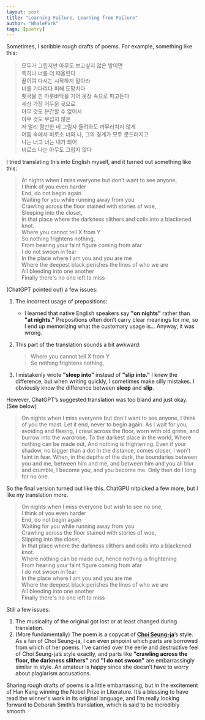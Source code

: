 ```yaml
---
layout: post
title: "Learning Failure, Learning from Failure"
author: "WhalePark"
tags: [poetry]
---
```


Sometimes, I scribble rough drafts of poems. For example, something like this:

>모두가 그립지만 아무도 보고싶지 않은 밤이면 <br />
특히나 너를 더 떠올린다 <br />
끝이여 다시는 시작하지 말아라 <br />
너를 기다리다 피해 도망치다 <br />
뗏국물 낀 마룻바닥을 기어 옷장 속으로 파고든다 <br />
세상 가장 어두운 곳으로 <br />
아무 것도 분간할 수 없어서 <br />
아무 것도 무섭지 않은 <br />
저 멀리 점만한 네 그림자 들려와도 까무러치지 않게 <br />
어둠 속에서 비로소 너와 나, 그의 경계가 모두 문드러지고 <br />
나는 너고 너는 내가 되어 <br />
비로소 나는 아무도 그립지 않다 <br />

I tried translating this into English myself, and it turned out something like this:

>At nights when I miss everyone but don't want to see anyone, <br />
I think of you even harder <br />
End, do not begin again <br />
Waiting for you while running away from you <br />
Crawling across the floor stained with stories of woe, <br />
Sleeping into the closet, <br />
In that place where the darkness slithers and coils into a blackened knot. <br />
Where you cannot tell X from Y <br />
So nothing frightens nothing, <br />
From hearing your faint figure coming from afar <br />
I do not swoon in fear <br />
In the place where I am you and you are me <br />
Where the deepest black perishes the lines of who we are <br />
All bleeding into one another <br />
Finally there's no one left to miss <br />


(ChatGPT pointed out) a few issues:
1. The incorrect usage of prepositions:
    
    - I learned that native English speakers say **"on nights"** rather than **"at nights."** Prepositions often don’t carry clear meanings for me, so I end up memorizing what the customary usage is… Anyway, it was wrong.
2. This part of the translation sounds a bit awkward:
    
    > Where you cannot tell X from Y  
    > So nothing frightens nothing,
    
3. I mistakenly wrote **"sleep into"** instead of **"slip into."** I knew the difference, but when writing quickly, I sometimes make silly mistakes. I obviously know the difference between **sleep** and **slip**.

However, ChatGPT’s suggested translation was too bland and just okay. (See below)

> On nights when I miss everyone but don't want to see anyone, I think of you the most. Let it end, never to begin again. As I wait for you, avoiding and fleeing, I crawl across the floor, worn with old grime, and burrow into the wardrobe. To the darkest place in the world, Where nothing can be made out, And nothing is frightening. Even if your shadow, no bigger than a dot in the distance, comes closer, I won't faint in fear. When, in the depths of the dark, the boundaries between you and me, between him and me, and between him and you all blur and crumble, I become you, and you become me. Only then do I long for no one.

So the final version turned out like this. ChatGPU nitpicked a few more, but I like my translation more.

>On nights when I miss everyone but wish to see no one, <br />
I think of you even harder <br />
End, do not begin again <br />
Waiting for you while running away from you <br />
Crawling across the floor stained with stories of woe, <br />
Slipping into the closet, <br />
In that place where the darkness slithers and coils into a blackened knot. <br />
Where nothing can be made out, hence nothing is frightening <br />
From hearing your faint figure coming from afar <br />
I do not swoon in fear <br />
In the place where I am you and you are me <br />
Where the deepest black perishes the lines of who we are <br />
All bleeding into one another <br />
Finally there's no one left to miss <br />

Still a few issues:
1. The musicality of the original got lost or at least changed during translation.
2. (More fundamentally) The poem is a copycat of [**Choi Seung-ja**](https://en.wikipedia.org/wiki/Choi_Seung-ja)’s style. As a fan of Choi Seung-ja, I can even pinpoint which parts are borrowed from which of her poems. I’ve carried over the eerie and destructive feel of Choi Seung-ja’s style exactly, and parts like **"crawling across the floor, the darkness slithers"** and **"I do not swoon"** are embarrassingly similar in style. An amateur is happy since she doesn’t have to worry about plagiarism accusations.

Sharing rough drafts of poems is a little embarrassing, but in the excitement of Han Kang winning the Nobel Prize in Literature. It’s a blessing to have read the winner's work in its original language, and I’m really looking forward to Deborah Smith’s translation, which is said to be incredibly smooth.
